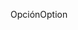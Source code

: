 <span data-ttu-id="e2567-101">Opción</span><span class="sxs-lookup"><span data-stu-id="e2567-101">Option</span></span>